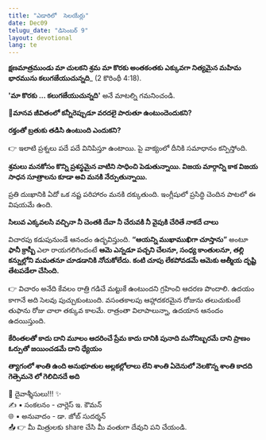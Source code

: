 ```yaml
---
title: "ఎడారిలో  సెలయేర్లు"
date: Dec09
telugu_date: "డిసెంబర్ 9"
layout: devotional
lang: te
---
```


**క్షణమాత్రముండు మా చులకని శ్రమ మా కొరకు అంతకంతకు ఎక్కువగా నిత్యమైన మహిమ భారమును కలుగజేయుచున్నది**_ (2 కొరింథీ 4:18). 

**'మా కొరకు ... కలుగజేయుచున్నది'** అనే మాటల్ని గమనించండి. 

**📖మానవ జీవితంలో కన్నీరెప్పుడూ వరదలై పారుతూ ఉంటుందెందుకని?**

 **రక్తంతో బ్రతుకు తడిసి ఉంటుంది ఎందుకని?** 

👉 ఇలాటి ప్రశ్నలు పదే పదే వినిపిస్తూ ఉంటాయి. పై వాక్యంలో దీనికి సమాధానం కన్పిస్తోంది. 

**శ్రమలు మనకోసం కొన్ని ప్రశస్థమైన వాటిని సాధించి పెడుతున్నాయి. విజయ మార్గాన్ని కాక విజయ సాధన సూత్రాలను కూడా అవి మనకి నేర్పుతున్నాయి.**

 ప్రతి దుఃఖానికి ఏదో ఒక నష్ట పరిహారం మనకి దక్కుతుంది. ఇంగ్లీషులో ప్రసిద్ధి చెందిన పాటలో ఈ విషయమే ఉంది. 

**సిలువ ఎక్కవలసి వచ్చినా నీ చెంతకి దేవా నీ చేరువకి నీ వైపుకి చేరితే నాకదే చాలు**

విచారపు కడుపునుండే ఆనందం ఉద్భవిస్తుంది. **“ఆయన్ని ముఖాముఖిగా చూస్తాను”** అంటూ **ఫానీ క్రాస్బీ** ఎలా రాయగలిగిందంటే 
**ఆమె ఎన్నడూ పచ్చని చేలనూ, సంధ్య కాంతులనూ, తల్లి కన్నుల్లోని మమతనూ చూడడానికి నోచుకోలేదు. కంటి చూపు లేకపోవడమే ఆమెకు ఆత్మీయ దృష్టి తేటపడేలా చేసింది.**

👉 విచారం అనేది కేవలం రాత్రి గడిచే మట్టుకే ఉంటుందని గ్రహించి ఆదరణ పొందాలి. ఉదయం కాగానే అది సెలవు పుచ్చుకుంటుంది. వసంతకాలపు ఆహ్లాదకరమైన రోజును తలుచుకుంటే తుఫాను రోజు చాలా తక్కువ కాలమే. రాత్రంతా విలాపాలున్నా, ఉదయాన ఆనందం ఉదయిస్తుంది.

**కేరింతలతో కాదు దాని మూలం ఆదరించే ప్రేమ కాదు దానికి పునాది మనోనిబ్బరమే దాని ప్రాణం ఓర్పుతో జయించడమే దాని ధ్యేయం**

**త్యాగంలో శాంతి ఉంది అనుభూతుల అల్లకల్లోలాలు లేని శాంతి ఏదెనులో నెలకొన్న శాంతి కాదది గెత్సెమనె లో గెలిచినదే అది**

<div class="blessing">🙏 <span class="bless-text">దైవాశ్శీసులు!!!</span> ✨</div>

<div class="credit">✍️ <span class="credit-text">▪ సంకలనం - చార్లెస్ ఇ. కౌమన్</span></div>
<div class="credit">🌐 <span class="credit-text">▪ అనువాదం - డా. జోబ్ సుదర్శన్</span></div>


<div class="share">📤 👉 <span class="share-text">మీ మిత్రులకు share చేసి మీ వంతుగా దేవుని పని చేయండి.</span></div>
